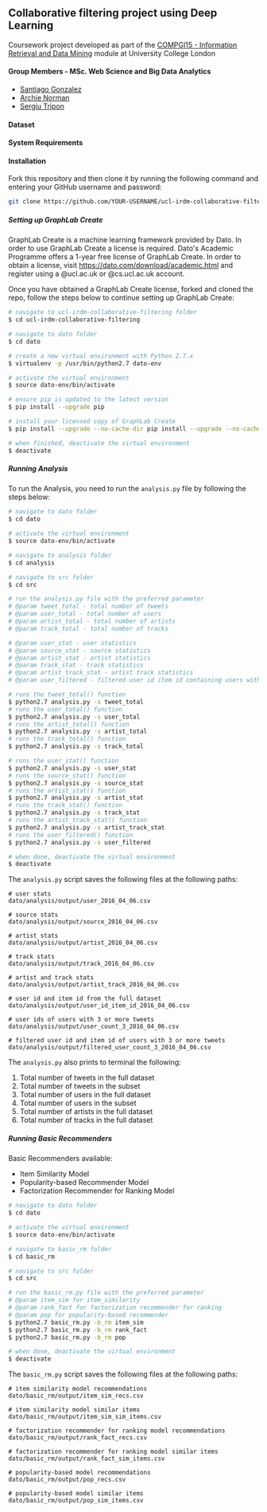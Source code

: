 
## Collaborative filtering project using Deep Learning

Coursework project developed as part of the [COMPGI15 - Information Retrieval and Data Mining](http://www.cs.ucl.ac.uk/teaching_learning/syllabus/mscml/gi15_information_retrieval_data_mining/) module at University College London

#### Group Members - MSc. Web Science and Big Data Analytics

* [Santiago Gonzalez](https://github.com/santteegt)
* [Archie Norman](https://github.com/archienorman11)
* [Sergiu Tripon](https://github.com/SergiuTripon)

#### Dataset

#### System Requirements

#### Installation

Fork this repository and then clone it by running the following command and entering your GitHub username and password:

```bash
git clone https://github.com/YOUR-USERNAME/ucl-irdm-collaborative-filtering
```

##### Setting up GraphLab Create

GraphLab Create is a machine learning framework provided by Dato. In order to use GraphLab Create a license is required. Dato's Academic Programme offers a 1-year free license of GraphLab Create. In order to obtain a license, visit https://dato.com/download/academic.html and register using a @ucl.ac.uk or @cs.ucl.ac.uk account.

Once you have obtained a GraphLab Create license, forked and cloned the repo, follow the steps below to continue setting up GraphLab Create:

```bash
# navigate to ucl-irdm-collaborative-filtering folder
$ cd ucl-irdm-collaborative-filtering

# navigate to dato folder
$ cd dato

# create a new virtual environment with Python 2.7.x
$ virtualenv -p /usr/bin/python2.7 dato-env

# activate the virtual environment
$ source dato-env/bin/activate

# ensure pip is updated to the latest version
$ pip install --upgrade pip

# install your licensed copy of GraphLab Create
$ pip install --upgrade --no-cache-dir pip install --upgrade --no-cache-dir https://get.dato.com/GraphLab-Create/1.8.5/your registered email address here/your product key here/GraphLab-Create-License.tar.gz

# when finished, deactivate the virtual environment
$ deactivate

```

##### Running Analysis

To run the Analysis, you need to run the `analysis.py` file by following the steps below:

```bash
# navigate to dato folder
$ cd dato

# activate the virtual environment
$ source dato-env/bin/activate

# navigate to analysis folder
$ cd analysis

# navigate to src folder
$ cd src

# run the analysis.py file with the preferred parameter
# @param tweet_total - total number of tweets
# @param user_total - total number of users
# @param artist_total - total number of artists
# @param track_total - total number of tracks

# @param user_stat - user statistics
# @param source_stat - source statistics
# @param artist_stat - artist statistics
# @param track_stat - track statistics
# @param artist_track_stat - artist track statistics
# @param user_filtered - filtered user id item id containing users with 3 or more tweets

# runs the tweet_total() function
$ python2.7 analysis.py -s tweet_total
# runs the user_total() function
$ python2.7 analysis.py -s user_total
# runs the artist_total() function
$ python2.7 analysis.py -s artist_total
# runs the track_total() function
$ python2.7 analysis.py -s track_total

# runs the user_stat() function
$ python2.7 analysis.py -s user_stat
# runs the source_stat() function
$ python2.7 analysis.py -s source_stat
# runs the artist_stat() function
$ python2.7 analysis.py -s artist_stat
# runs the track_stat() function
$ python2.7 analysis.py -s track_stat
# runs the artist_track_stat() function
$ python2.7 analysis.py -s artist_track_stat
# runs the user_filtered() function
$ python2.7 analysis.py -s user_filtered

# when done, deactivate the virtual environment
$ deactivate
```

The `analysis.py` script saves the following files at the following paths:

```
# user stats
dato/analysis/output/user_2016_04_06.csv

# source stats
dato/analysis/output/source_2016_04_06.csv

# artist stats
dato/analysis/output/artist_2016_04_06.csv

# track stats
dato/analysis/output/track_2016_04_06.csv

# artist and track stats
dato/analysis/output/artist_track_2016_04_06.csv

# user id and item id from the full dataset
dato/analysis/output/user_id_item_id_2016_04_06.csv

# user ids of users with 3 or more tweets
dato/analysis/output/user_count_3_2016_04_06.csv

# filtered user id and item id of users with 3 or more tweets
dato/analysis/output/filtered_user_count_3_2016_04_06.csv
```

The `analysis.py` also prints to terminal the following:

1. Total number of tweets in the full dataset
2. Total number of tweets in the subset
3. Total number of users in the full dataset
4. Total number of users in the subset
5. Total number of artists in the full dataset
6. Total number of tracks in the full dataset

##### Running Basic Recommenders

Basic Recommenders available:

* Item Similarity Model
* Popularity-based Recommender Model
* Factorization Recommender for Ranking Model

```bash
# navigate to dato folder
$ cd dato

# activate the virtual environment
$ source dato-env/bin/activate

# navigate to basic_rm folder
$ cd basic_rm

# navigate to src folder
$ cd src

# run the basic_rm.py file with the preferred parameter
# @param item_sim for item_similarity
# @param rank_fact for factorization recommender for ranking
# @param pop for popularity-based recommender
$ python2.7 basic_rm.py -b_rm item_sim
$ python2.7 basic_rm.py -b_rm rank_fact
$ python2.7 basic_rm.py -b_rm pop

# when done, deactivate the virtual environment
$ deactivate
```

The `basic_rm.py` script saves the following files at the following paths:

```
# item similarity model recommendations
dato/basic_rm/output/item_sim_recs.csv

# item similarity model similar items
dato/basic_rm/output/item_sim_sim_items.csv

# factorization recommender for ranking model recommendations
dato/basic_rm/output/rank_fact_recs.csv

# factorization recommender for ranking model similar items
dato/basic_rm/output/rank_fact_sim_items.csv

# popularity-based model recommendations
dato/basic_rm/output/pop_recs.csv

# popularity-based model similar items
dato/basic_rm/output/pop_sim_items.csv
```

